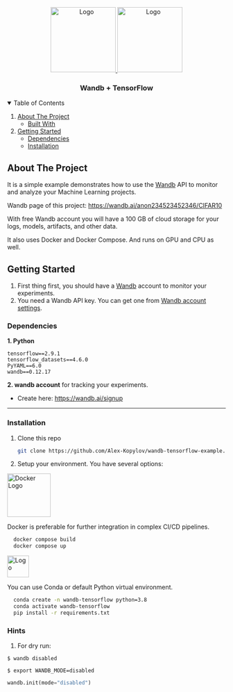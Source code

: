 <div align="center">
<a href="https://wandb.ai">
    <img src="https://raw.githubusercontent.com/wandb/assets/main/wandb-dots-logo.svg" alt="Logo" width="150" height="150">
  </a>
  <a href="https://tensorflow.org">
    <img src="https://upload.wikimedia.org/wikipedia/commons/2/2d/Tensorflow_logo.svg" alt="Logo" width="150" height="150">
  </a>
<h3 align="center">Wandb + TensorFlow</h3>
</div>

<!-- TABLE OF CONTENTS -->
<details open="open">
  <summary>Table of Contents</summary>
  <ol>
    <li>
      <a href="#about-the-project">About The Project</a>
      <ul>
        <li><a href="#built-with">Built With</a></li>
      </ul>
    </li>
    <li>
      <a href="#getting-started">Getting Started</a>
      <ul>
        <li><a href="#dependencies">Dependencies</a></li>
        <li><a href="#installation">Installation</a></li>
      </ul>
    </li>
  </ol>
</details>



<!-- ABOUT THE PROJECT -->
## About The Project

It is a simple example demonstrates how to use the [Wandb](https://wandb.ai) API to monitor and analyze your Machine Learning projects.

Wandb page of this project: https://wandb.ai/anon234523452346/CIFAR10

With free Wandb account you will have a 100 GB of cloud storage for your logs, models, artifacts, and other data.

It also uses Docker and Docker Compose. And runs on GPU and CPU as well.

<!-- GETTING STARTED -->
## Getting Started

1. First thing first, you should have a [Wandb](https://wandb.ai) account to monitor your experiments.
2. You need a Wandb API key. You can get one from [Wandb account settings](https://wandb.ai/settings).


### Dependencies

**1. Python**

```
tensorflow==2.9.1
tensorflow_datasets==4.6.0
PyYAML==6.0
wandb==0.12.17
```

**2. wandb account** for tracking your experiments.

* Create here: https://wandb.ai/signup

****



### Installation

1. Clone this repo
   ```sh
   git clone https://github.com/Alex-Kopylov/wandb-tensorflow-example.git
   ```
2. Setup your environment. You have several options:


<a href="https://docs.docker.com/compose/">
    <img src="https://upload.wikimedia.org/wikipedia/commons/4/4e/Docker_%28container_engine%29_logo.svg" alt="Docker Logo" height="100">
</a>

Docker is preferable for further integration in complex CI\/CD pipelines.
```sh
  docker compose build
  docker compose up
  ```

<a href="https://docs.conda.io/en/latest/">
    <img src="https://upload.wikimedia.org/wikipedia/commons/e/ea/Conda_logo.svg" alt="Logo" height="50">
</a>

You can use Conda or default Python virtual environment.

```sh
  conda create -n wandb-tensorflow python=3.8
  conda activate wandb-tensorflow
  pip install -r requirements.txt
  ```

### Hints
1. For dry run: 
```shell
$ wandb disabled
``` 
```shell
$ export WANDB_MODE=disabled
```
```python
wandb.init(mode="disabled")
```
